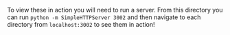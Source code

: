 To view these in action you will need to run a server. From this directory you can run `python -m SimpleHTTPServer 3002` and then navigate to each directory from `localhost:3002` to see them in action!